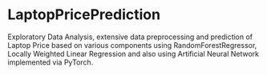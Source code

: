 # LaptopPricePrediction
Exploratory Data Analysis, extensive data preprocessing and prediction of Laptop Price based on various components using RandomForestRegressor, Locally Weighted Linear Regression and also using Artificial Neural Network implemented via PyTorch.
